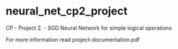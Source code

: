 # neural_net_cp2_project

CP - Project 2. - SGD Neural Network for simple logical
operations

For more information read project-documentation.pdf
